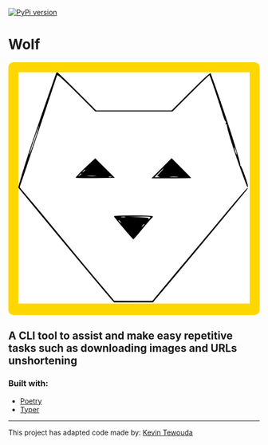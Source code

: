 [![PyPi version](https://badgen.net/pypi/v/wolf-cli)](https://pypi.com/project/wolf-cli)

# **Wolf**

<p align="center" style="background-color:gold;border-radius:10px;padding:20px;">
  <img src="https://github.com/cande1gut/wolf/blob/main/dist/logo/logo.svg" />
</p>

## A CLI tool to assist and make easy repetitive tasks such as downloading images and URLs unshortening

### Built with:
- [Poetry](https://python-poetry.org/)
- [Typer](https://typer.tiangolo.com/)
---
This project has adapted code made by: [Kevin Tewouda](https://lewoudar.medium.com/click-a-beautiful-python-library-to-write-cli-applications-9c8154847066)
